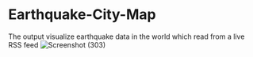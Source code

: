 # Earthquake-City-Map
The output visualize earthquake data in the world which read  from a live RSS feed
![Screenshot (303)](https://user-images.githubusercontent.com/88665593/152283971-857d1311-9ca9-4bdf-aa59-29f8956e1299.png)
